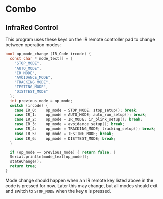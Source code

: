 # Combo

## InfraRed Control

This program uses these keys on the IR remote controller pad to change between operation modes:
```C
bool op_mode_change (IR_Code ircode) {
  const char * mode_text[] = {
    "STOP_MODE",
    "AUTO_MODE",
    "IR_MODE",
    "AVOIDANCE_MODE",
    "TRACKING_MODE",
    "TESTING_MODE",
    "DISTTEST_MODE"
  };
  int previous_mode = op_mode;
  switch (ircode) {
    case IR_0:    op_mode = STOP_MODE; stop_setup(); break;
    case IR_1:    op_mode = AUTO_MODE; auto_run_setup(); break;
    case IR_2:    op_mode = IR_MODE; ir_blink_setup(); break;
    case IR_3:    op_mode = avoidance_setup(); break;
    case IR_4:    op_mode = TRACKING_MODE; tracking_setup(); break;
    case IR_5:    op_mode = TESTING_MODE; break;
    case IR_6:    op_mode = DISTTEST_MODE; break;
  }

  if (op_mode == previous_mode) { return false; }
  Serial.println(mode_text[op_mode]);
  stateChange();
  return true;
}
```
Mode change should happen when an IR remote key listed above in the code is pressed for now. Later this may change, but all modes
should exit and switch to ```STOP_MODE``` when the key ```0``` is pressed.
